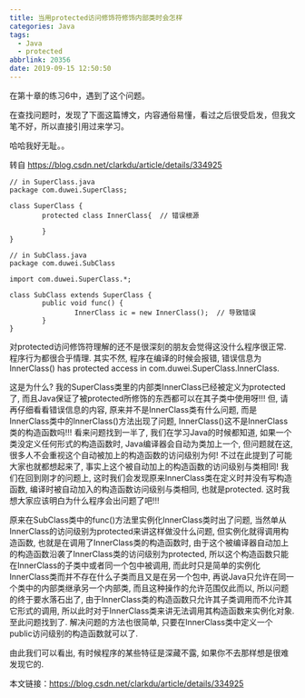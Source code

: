 ```yaml
---
title: 当用protected访问修饰符修饰内部类时会怎样
categories: Java
tags:
  - Java
  - protected
abbrlink: 20356
date: 2019-09-15 12:50:50
---
```


在第十章的练习6中，遇到了这个问题。

在查找问题时，发现了下面这篇博文，内容通俗易懂，看过之后很受启发，但我文笔不好，所以直接引用过来学习。

哈哈我好无耻。。

转自 https://blog.csdn.net/clarkdu/article/details/334925
<!--more-->


```
// in SuperClass.java
package com.duwei.SuperClass;
        
class SuperClass {
        protected class InnerClass{  // 错误根源
                                
        }
}

// in SubClass.java
package com.duwei.SubClass

import com.duwei.SuperClass.*;

class SubClass extends SuperClass {
        public void func() {
                InnerClass ic = new InnerClass();  // 导致错误
        }
}
```

对protected访问修饰符理解的还不是很深刻的朋友会觉得这没什么程序很正常. 程序行为都很合乎情理. 其实不然, 程序在编译的时候会报错, 错误信息为InnerClass() has protected access in com.duwei.SuperClass.InnerClass.

这是为什么? 我的SuperClass类里的内部类InnerClass已经被定义为protected了, 而且Java保证了被protected所修饰的东西都可以在其子类中使用呀!!! 但, 请再仔细看看错误信息的内容, 原来并不是InnerClass类有什么问题, 而是InnerClass类中的InnerClass()方法出现了问题, InnerClass()这不是InnerClass类的构造函数吗!!! 看来问题找到一半了, 我们在学习Java的时候都知道, 如果一个类没定义任何形式的构造函数时, Java编译器会自动为类加上一个, 但问题就在这, 很多人不会重视这个自动被加上的构造函数的访问级别为何! 不过在此提到了可能大家也就都想起来了, 事实上这个被自动加上的构造函数的访问级别与类相同! 我们在回到刚才的问题上, 这时我们会发现原来InnerClass类在定义时并没有写构造函数, 编译时被自动加入的构造函数访问级别与类相同, 也就是protected. 这时我想大家应该明白为什么程序会出问题了吧!!!

原来在SubClass类中的func()方法里实例化InnerClass类时出了问题, 当然单从InnerClass的访问级别为protected来讲这样做没什么问题, 但实例化就得调用构造函数, 也就是在调用了InnerClass类的构造函数时, 由于这个被编译器自动加上的构造函数沿袭了InnerClass类的访问级别为protected, 所以这个构造函数只能在InnerClass的子类中或者同一个包中被调用, 而此时只是简单的实例化InnerClass类而并不存在什么子类而且又是在另一个包中, 再说Java只允许在同一个类中的内部类继承另一个内部类, 而且这种操作的允许范围仅此而以, 所以问题的终于要水落石出了, 由于InnerClass类的构造函数只允许其子类调用而不允许其它形式的调用, 所以此时对于InnerClass类来讲无法调用其构造函数来实例化对象. 至此问题找到了. 解决问题的方法也很简单, 只要在InnerClass类中定义一个public访问级别的构造函数就可以了.

由此我们可以看出, 有时候程序的某些特征是深藏不露, 如果你不去那样想是很难发现它的.

本文链接：https://blog.csdn.net/clarkdu/article/details/334925